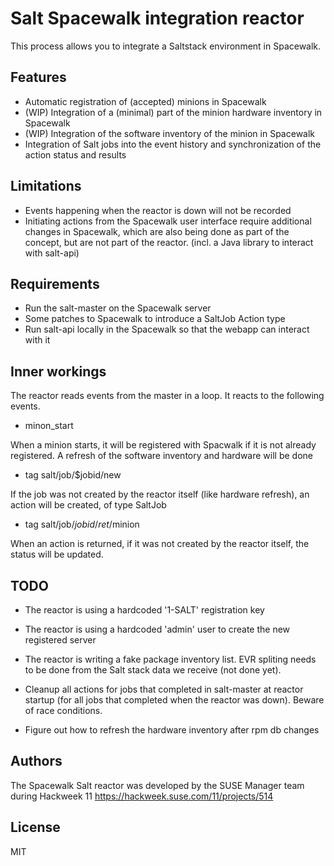 
# Salt Spacewalk integration reactor

This process allows you to integrate a Saltstack environment in Spacewalk.

## Features

* Automatic registration of (accepted) minions in Spacewalk
* (WIP) Integration of a (minimal) part of the minion hardware inventory in Spacewalk
* (WIP) Integration of the software inventory of the minion in Spacewalk
* Integration of Salt jobs into the event history and synchronization of the action
  status and results

## Limitations

* Events happening when the reactor is down will not be recorded
* Initiating actions from the Spacewalk user interface require additional
  changes in Spacewalk, which are also being done as part of the concept, but
  are not part of the reactor.
  (incl. a Java library to interact with salt-api)

## Requirements

* Run the salt-master on the Spacewalk server
* Some patches to Spacewalk to introduce a SaltJob Action type
* Run salt-api locally in the Spacewalk so that the webapp can interact with it

## Inner workings

The reactor reads events from the master in a loop. It reacts to the following
events.

* minon_start

When a minion starts, it will be registered with Spacwalk if it is not already
registered.
A refresh of the software inventory and hardware will be done

* tag salt/job/$jobid/new

If the job was not created by the reactor itself (like hardware refresh), an
action will be created, of type SaltJob

* tag salt/job/$jobid/ret/$minion

When an action is returned, if it was not created by the reactor itself,
the status will be updated.

## TODO

* The reactor is using a hardcoded '1-SALT' registration key
* The reactor is using a hardcoded 'admin' user to create the new registered server
* The reactor is writing a fake package inventory list. EVR spliting needs to be
  done from the Salt stack data we receive (not done yet).

* Cleanup all actions for jobs that completed in salt-master at reactor startup
  (for all jobs that completed when the reactor was down). Beware of race conditions.

* Figure out how to refresh the hardware inventory after rpm db changes

## Authors

The Spacewalk Salt reactor was developed by the SUSE Manager team during Hackweek 11
https://hackweek.suse.com/11/projects/514

## License

MIT